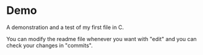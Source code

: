 # Demo

A demonstration and a test of my first file in C.

You can modify the readme file whenever you want with "edit" and you can check your changes in "commits".
